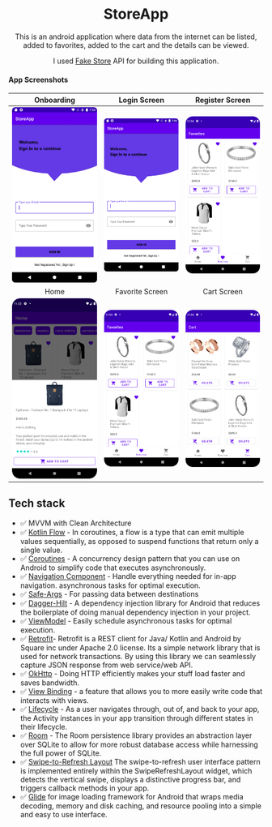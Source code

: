 <h1 align="center">StoreApp</h1>

<p align="center">  
This is an android application where data from the internet can be listed, added to favorites, added to the cart and the details can be viewed.
<br/>
<p align="center">I used <a href="https://fakestoreapi.com/">Fake Store</a> API for building this application.</p>
</p>



#### App Screenshots

| Onboarding| Login Screen | Register Screen |
|:-:|:-:|:-:|
| ![Fist](https://github.com/DoganDmrbs/Kotlin-Bootcamp-Final-Project/blob/main/StoreApp/screenshots/Login.png) | ![2](https://github.com/DoganDmrbs/Kotlin-Bootcamp-Final-Project/blob/main/StoreApp/screenshots/Login.png) | ![3](https://github.com/DoganDmrbs/Kotlin-Bootcamp-Final-Project/blob/main/StoreApp/screenshots/FavoriteScreen.png) | ![6](https://github.com/DoganDmrbs/Kotlin-Bootcamp-Final-Project/blob/main/StoreApp/screenshots/Register.png)
| Home | Favorite Screen | Cart Screen |
| ![4](https://github.com/DoganDmrbs/Kotlin-Bootcamp-Final-Project/blob/main/StoreApp/screenshots/HomePage.png) | ![5](https://github.com/DoganDmrbs/Kotlin-Bootcamp-Final-Project/blob/main/StoreApp/screenshots/FavoriteScreen.png) | ![3](https://github.com/DoganDmrbs/Kotlin-Bootcamp-Final-Project/blob/main/StoreApp/screenshots/cartscreen.png)

## Tech stack
* ✅ MVVM with Clean Architecture
* ✅ [Kotlin Flow][31] - In coroutines, a flow is a type that can emit multiple values sequentially, as opposed to suspend functions that return only a single value.
* ✅ [Coroutines][51] - A concurrency design pattern that you can use on Android to simplify code that executes asynchronously.
* ✅ [Navigation Component][24] - Handle everything needed for in-app navigation. asynchronous tasks for optimal execution.
* ✅ [Safe-Args][25] - For passing data between destinations
* ✅ [Dagger-Hilt][93] - A dependency injection library for Android that reduces the boilerplate of doing manual dependency injection in your project.
* ✅ [ViewModel][17] - Easily schedule asynchronous tasks for optimal execution.
* ✅ [Retrofit][90]- Retrofit is a REST client for Java/ Kotlin and Android by Square inc under Apache 2.0 license. Its a simple network library that is used for network transactions. By using this library we can seamlessly capture JSON response from web service/web API.
* ✅ [OkHttp][23] - Doing HTTP efficiently makes your stuff load faster and saves bandwidth.
* ✅ [View Binding][11] - a feature that allows you to more easily write code that interacts with views.
* ✅ [Lifecycle][22] - As a user navigates through, out of, and back to your app, the Activity instances in your app transition through different states in their lifecycle.
* ✅ [Room][53] - The Room persistence library provides an abstraction layer over SQLite to allow for more robust database access while harnessing the full power of SQLite.
* ✅ [Swipe-to-Refresh Layout][56] The swipe-to-refresh user interface pattern is implemented entirely within the SwipeRefreshLayout widget, which detects the vertical swipe, displays a distinctive progress bar, and triggers callback methods in your app.
* ✅ [Glide][94] for image loading framework for Android that wraps media decoding, memory and disk caching, and resource pooling into a simple and easy to use interface.

[11]: https://developer.android.com/topic/libraries/view-binding
[53]: https://developer.android.com/jetpack/androidx/releases/room
[93]: https://developer.android.com/jetpack/compose/libraries#hilt
[51]: https://developer.android.com/kotlin/coroutines
[90]: https://square.github.io/retrofit/
[31]: https://developer.android.com/kotlin/flow
[22]: https://developer.android.com/guide/components/activities/activity-lifecycle
[17]: https://developer.android.com/jetpack/compose/state#viewmodel-state
[23]: https://square.github.io/okhttp/
[24]: https://developer.android.com/guide/navigation/navigation-getting-started
[25]: https://developer.android.com/guide/navigation/navigation-pass-data
[56]: https://developer.android.com/training/swipe/add-swipe-interface
[94]: https://github.com/bumptech/glide
